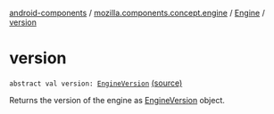 [android-components](../../index.md) / [mozilla.components.concept.engine](../index.md) / [Engine](index.md) / [version](./version.md)

# version

`abstract val version: `[`EngineVersion`](../../mozilla.components.concept.engine.utils/-engine-version/index.md) [(source)](https://github.com/mozilla-mobile/android-components/blob/master/components/concept/engine/src/main/java/mozilla/components/concept/engine/Engine.kt#L195)

Returns the version of the engine as [EngineVersion](../../mozilla.components.concept.engine.utils/-engine-version/index.md) object.

